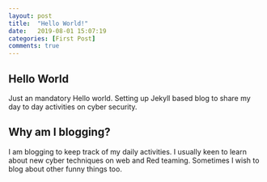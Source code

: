 ```yaml
---
layout: post
title:  "Hello World!"
date:   2019-08-01 15:07:19
categories: [First Post]
comments: true
---
```

## Hello World

Just an mandatory Hello world. Setting up Jekyll based blog to share my day to day activities on cyber security.

<!--more-->

## Why am I blogging?

I am blogging to keep track of my daily activities. I usually keen to learn about new cyber techniques on web and Red teaming. Sometimes I wish to blog about other funny things too.


